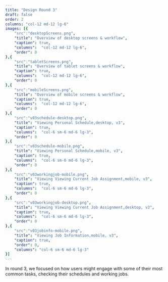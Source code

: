 ```yaml
---
title: "Design Round 3"
draft: false
order: 2
columns: "col-12 md-12 lg-6"
images: [{
    "src":"desktopScreens.png",
    "title": "Overview of desktop screens & workflow",
    "caption": true,
    "columns":  "col-12 md-12 lg-6",
    "order": 0
},{
    "src":"tabletScreens.png",
    "title": "Overview of tablet screens & workflow",
    "caption": true,
    "columns":  "col-12 md-12 lg-6",
    "order": 0
},{
    "src":"mobileScreens.png",
    "title": "Overview of mobile screens & workflow",
    "caption": true,
    "columns":  "col-12 md-12 lg-6",
    "order": 0
},{
    "src":"v03schedule-desktop.png",
    "title": "Viewing Personal Schedule,desktop, v3",
    "caption": true,
    "columns":  "col-6 sm-6 md-6 lg-3",
    "order": 0
},{
    "src":"v03schedule-mobile.png",
    "title": "Viewing Personal Schedule,mobile, v3",
    "caption": true,
    "columns":  "col-6 sm-6 md-6 lg-3",
    "order": 0
},{
    "src":"v03workingjob-mobile.png",
    "title": "Viewing Viewing Current Job Assignment,mobile, v3",
    "caption": true,
    "columns":  "col-6 sm-6 md-6 lg-3",
    "order": 0
},{
    "src":"v03workingjob-desktop.png",
    "title": "Viewing Viewing Current Job Assignment,desktop, v3",
    "caption": true,
    "columns":  "col-6 sm-6 md-6 lg-3",
    "order": 0
},{
    "src":"v03jobinfo-mobile.png",
    "title": "Viewing Job Information,mobile, v3",
    "caption": true,
    "order": 0,
    "columns": "col-6 sm-6 md-6 lg-3"
}]
---
```

 In round 3, we focused on how users might engage with some of their most common tasks, checking their schedules and working jobs.